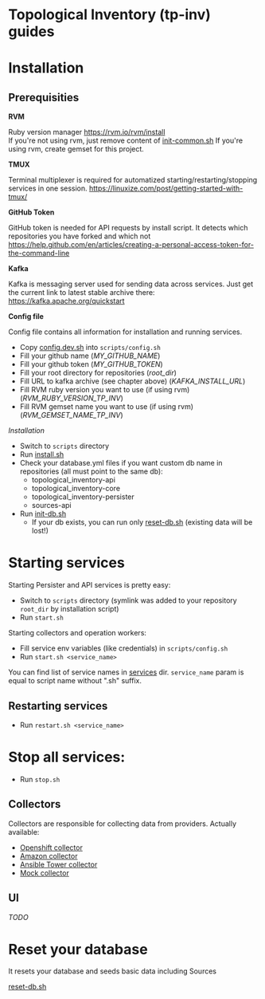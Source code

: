 # Topological Inventory (tp-inv) guides

# Installation 

## Prerequisities

**RVM**

Ruby version manager
https://rvm.io/rvm/install  
If you're not using rvm, just remove content of [init-common.sh](scripts/init-common.sh)
If you're using rvm, create gemset for this project.

**TMUX**

Terminal multiplexer is required for automatized starting/restarting/stopping services in one session.
https://linuxize.com/post/getting-started-with-tmux/

**GitHub Token**

GitHub token is needed for API requests by install script. It detects which repositories you have forked and which not
https://help.github.com/en/articles/creating-a-personal-access-token-for-the-command-line

**Kafka**

Kafka is messaging server used for sending data across services.
Just get the current link to latest stable archive there: https://kafka.apache.org/quickstart


**Config file**

Config file contains all information for installation and running services.
- Copy [config.dev.sh](scripts/config.dev.sh) into `scripts/config.sh` 
- Fill your github name (_MY_GITHUB_NAME_)
- Fill your github token (_MY_GITHUB_TOKEN_)
- Fill your root directory for repositories (_root_dir_)
- Fill URL to kafka archive (see chapter above) (_KAFKA_INSTALL_URL_)
- Fill RVM ruby version you want to use (if using rvm) (_RVM_RUBY_VERSION_TP_INV_)
- Fill RVM gemset name you want to use (if using rvm) (_RVM_GEMSET_NAME_TP_INV_)

*Installation*

- Switch to `scripts` directory 
- Run [install.sh](scripts/install.sh)
- Check your database.yml files if you want custom db name in repositories (all must point to the same db):
  - topological_inventory-api
  - topological_inventory-core
  - topological_inventory-persister
  - sources-api
- Run [init-db.sh](scripts/init-db.sh)
  - If your db exists, you can run only [reset-db.sh](scripts/reset-db.sh) (existing data will be lost!)

# Starting services

Starting Persister and API services is pretty easy:

- Switch to `scripts` directory (symlink was added to your repository `root_dir` by installation script)
- Run `start.sh`

Starting collectors and operation workers:
- Fill service env variables (like credentials) in `scripts/config.sh` 
- Run `start.sh <service_name>`

You can find list of service names in [services](scripts/services) dir. `service_name` param is equal to script name without ".sh" suffix.

## Restarting services
- Run `restart.sh <service_name>` 

# Stop all services:
- Run `stop.sh`

## Collectors

Collectors are responsible for collecting data from providers. Actually available:
- [Openshift collector](https://github.com/ManageIQ/topological_inventory-openshift)
- [Amazon collector](https://github.com/ManageIQ/topological_inventory-amazon)
- [Ansible Tower collector](https://github.com/ManageIQ/topological_inventory-ansible_tower)
- [Mock collector](https://github.com/ManageIQ/topological_inventory-mock_source)


## UI

*TODO*


# Reset your database

It resets your database and seeds basic data including Sources 

[reset-db.sh](scripts/reset-db.sh)

